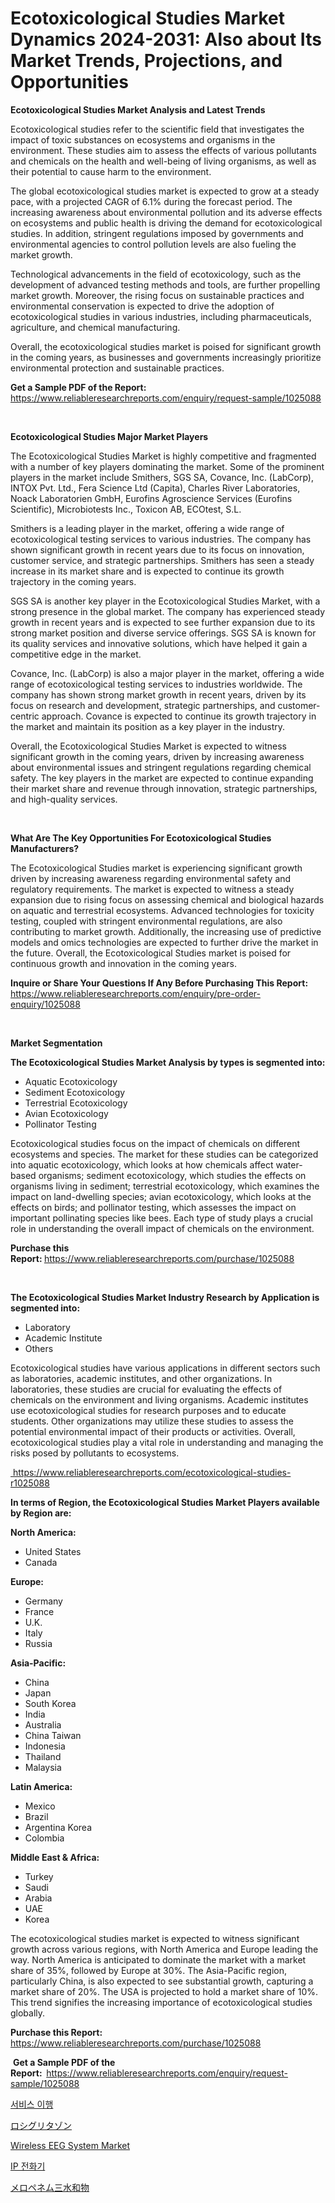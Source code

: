 <p><h1>Ecotoxicological Studies Market Dynamics 2024-2031: Also about Its Market Trends, Projections, and Opportunities</h1></p><p><strong>Ecotoxicological Studies Market Analysis and Latest Trends</strong></p>
<p><p>Ecotoxicological studies refer to the scientific field that investigates the impact of toxic substances on ecosystems and organisms in the environment. These studies aim to assess the effects of various pollutants and chemicals on the health and well-being of living organisms, as well as their potential to cause harm to the environment.</p><p>The global ecotoxicological studies market is expected to grow at a steady pace, with a projected CAGR of 6.1% during the forecast period. The increasing awareness about environmental pollution and its adverse effects on ecosystems and public health is driving the demand for ecotoxicological studies. In addition, stringent regulations imposed by governments and environmental agencies to control pollution levels are also fueling the market growth.</p><p>Technological advancements in the field of ecotoxicology, such as the development of advanced testing methods and tools, are further propelling market growth. Moreover, the rising focus on sustainable practices and environmental conservation is expected to drive the adoption of ecotoxicological studies in various industries, including pharmaceuticals, agriculture, and chemical manufacturing.</p><p>Overall, the ecotoxicological studies market is poised for significant growth in the coming years, as businesses and governments increasingly prioritize environmental protection and sustainable practices.</p></p>
<p><strong>Get a Sample PDF of the Report:&nbsp;</strong> <a href="https://www.reliableresearchreports.com/enquiry/request-sample/1025088">https://www.reliableresearchreports.com/enquiry/request-sample/1025088</a></p>
<p>&nbsp;</p>
<p><strong>Ecotoxicological Studies Major Market Players</strong></p>
<p><p>The Ecotoxicological Studies Market is highly competitive and fragmented with a number of key players dominating the market. Some of the prominent players in the market include Smithers, SGS SA, Covance, Inc. (LabCorp), INTOX Pvt. Ltd., Fera Science Ltd (Capita), Charles River Laboratories, Noack Laboratorien GmbH, Eurofins Agroscience Services (Eurofins Scientific), Microbiotests Inc., Toxicon AB, ECOtest, S.L.</p><p>Smithers is a leading player in the market, offering a wide range of ecotoxicological testing services to various industries. The company has shown significant growth in recent years due to its focus on innovation, customer service, and strategic partnerships. Smithers has seen a steady increase in its market share and is expected to continue its growth trajectory in the coming years.</p><p>SGS SA is another key player in the Ecotoxicological Studies Market, with a strong presence in the global market. The company has experienced steady growth in recent years and is expected to see further expansion due to its strong market position and diverse service offerings. SGS SA is known for its quality services and innovative solutions, which have helped it gain a competitive edge in the market.</p><p>Covance, Inc. (LabCorp) is also a major player in the market, offering a wide range of ecotoxicological testing services to industries worldwide. The company has shown strong market growth in recent years, driven by its focus on research and development, strategic partnerships, and customer-centric approach. Covance is expected to continue its growth trajectory in the market and maintain its position as a key player in the industry.</p><p>Overall, the Ecotoxicological Studies Market is expected to witness significant growth in the coming years, driven by increasing awareness about environmental issues and stringent regulations regarding chemical safety. The key players in the market are expected to continue expanding their market share and revenue through innovation, strategic partnerships, and high-quality services.</p></p>
<p>&nbsp;</p>
<p><strong>What Are The Key Opportunities For Ecotoxicological Studies Manufacturers?</strong></p>
<p><p>The Ecotoxicological Studies market is experiencing significant growth driven by increasing awareness regarding environmental safety and regulatory requirements. The market is expected to witness a steady expansion due to rising focus on assessing chemical and biological hazards on aquatic and terrestrial ecosystems. Advanced technologies for toxicity testing, coupled with stringent environmental regulations, are also contributing to market growth. Additionally, the increasing use of predictive models and omics technologies are expected to further drive the market in the future. Overall, the Ecotoxicological Studies market is poised for continuous growth and innovation in the coming years.</p></p>
<p><strong>Inquire or Share Your Questions If Any Before Purchasing This Report:</strong> <a href="https://www.reliableresearchreports.com/enquiry/pre-order-enquiry/1025088">https://www.reliableresearchreports.com/enquiry/pre-order-enquiry/1025088</a></p>
<p>&nbsp;</p>
<p><strong>Market Segmentation</strong></p>
<p><strong>The Ecotoxicological Studies Market Analysis by types is segmented into:</strong></p>
<p><ul><li>Aquatic Ecotoxicology</li><li>Sediment Ecotoxicology</li><li>Terrestrial Ecotoxicology</li><li>Avian Ecotoxicology</li><li>Pollinator Testing</li></ul></p>
<p><p>Ecotoxicological studies focus on the impact of chemicals on different ecosystems and species. The market for these studies can be categorized into aquatic ecotoxicology, which looks at how chemicals affect water-based organisms; sediment ecotoxicology, which studies the effects on organisms living in sediment; terrestrial ecotoxicology, which examines the impact on land-dwelling species; avian ecotoxicology, which looks at the effects on birds; and pollinator testing, which assesses the impact on important pollinating species like bees. Each type of study plays a crucial role in understanding the overall impact of chemicals on the environment.</p></p>
<p><strong>Purchase this Report:&nbsp;</strong><a href="https://www.reliableresearchreports.com/purchase/1025088">https://www.reliableresearchreports.com/purchase/1025088</a></p>
<p>&nbsp;</p>
<p><strong>The Ecotoxicological Studies Market Industry Research by Application is segmented into:</strong></p>
<p><ul><li>Laboratory</li><li>Academic Institute</li><li>Others</li></ul></p>
<p><p>Ecotoxicological studies have various applications in different sectors such as laboratories, academic institutes, and other organizations. In laboratories, these studies are crucial for evaluating the effects of chemicals on the environment and living organisms. Academic institutes use ecotoxicological studies for research purposes and to educate students. Other organizations may utilize these studies to assess the potential environmental impact of their products or activities. Overall, ecotoxicological studies play a vital role in understanding and managing the risks posed by pollutants to ecosystems.</p></p>
<p><a href="https://www.reliableresearchreports.com/ecotoxicological-studies-r1025088">&nbsp;https://www.reliableresearchreports.com/ecotoxicological-studies-r1025088</a></p>
<p><strong>In terms of Region, the Ecotoxicological Studies Market Players available by Region are:</strong></p>
<p>
    <p> <strong> North America: </strong>
        <ul>
            <li>United States</li>
            <li>Canada</li>
        </ul>
        </p> 
    <p> <strong> Europe: </strong>
        <ul>
            <li>Germany</li>
            <li>France</li>
            <li>U.K.</li>
            <li>Italy</li>
            <li>Russia</li>
        </ul>
        </p> 
    <p> <strong> Asia-Pacific: </strong>
        <ul>
            <li>China</li>
            <li>Japan</li>
            <li>South Korea</li>
            <li>India</li>
            <li>Australia</li>
            <li>China Taiwan</li>
            <li>Indonesia</li>
            <li>Thailand</li>
            <li>Malaysia</li>
        </ul>
        </p> 
    <p> <strong> Latin America: </strong>
        <ul>
            <li>Mexico</li>
            <li>Brazil</li>
            <li>Argentina Korea</li>
            <li>Colombia</li>
        </ul>
        </p> 
    <p> <strong> Middle East & Africa: </strong>
        <ul>
            <li>Turkey</li>
            <li>Saudi</li>
            <li>Arabia</li>
            <li>UAE</li>
            <li>Korea</li>
        </ul>
    </p>
    </p>
<p><p>The ecotoxicological studies market is expected to witness significant growth across various regions, with North America and Europe leading the way. North America is anticipated to dominate the market with a market share of 35%, followed by Europe at 30%. The Asia-Pacific region, particularly China, is also expected to see substantial growth, capturing a market share of 20%. The USA is projected to hold a market share of 10%. This trend signifies the increasing importance of ecotoxicological studies globally.</p></p>
<p><strong>Purchase this Report: </strong><a href="https://www.reliableresearchreports.com/purchase/1025088">https://www.reliableresearchreports.com/purchase/1025088</a></p>
<p>&nbsp;<strong>Get a Sample PDF of the Report:&nbsp;&nbsp;</strong><a href="https://www.reliableresearchreports.com/enquiry/request-sample/1025088">https://www.reliableresearchreports.com/enquiry/request-sample/1025088</a></p>
<p><strong></strong></p>
<p><p><a href="https://github.com/WilburKihn5676/Market-Research-Report-List-1/blob/main/608300942370.md">서비스 이행</a></p><p><a href="https://medium.com/@slbola/rosiglitazone%E5%B8%82%E5%A0%B4%E3%81%AF-2031%E5%B9%B4%E3%81%BE%E3%81%A7%E3%81%AE%E5%B8%82%E5%A0%B4%E3%82%B7%E3%82%A7%E3%82%A2-%E3%82%B5%E3%82%A4%E3%82%BA-%E3%81%8A%E3%82%88%E3%81%B3%E4%BA%88%E6%B8%AC%E3%81%AB%E7%84%A6%E7%82%B9%E3%82%92%E5%BD%93%E3%81%A6%E3%81%A6%E3%81%84%E3%81%BE%E3%81%99-748f22fd4e72">ロシグリタゾン</a></p><p><a href="https://github.com/RyleeBauch2023/Market-Research-Report-List-1/blob/main/wireless-eeg-system-market.md">Wireless EEG System Market</a></p><p><a href="https://github.com/vseigx30c9a1j/Market-Research-Report-List-1/blob/main/958564042369.md">IP 전화기</a></p><p><a href="https://github.com/dzy793153605/Market-Research-Report-List-1/blob/main/958377446454.md">メロペネム三水和物</a></p></p>